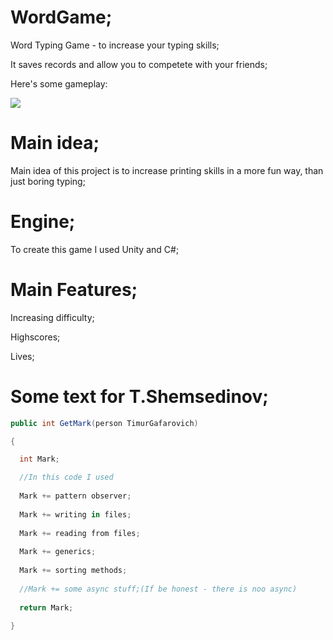 # WordGame;

Word Typing Game - to increase your typing skills;

It saves records and allow you to competete with your friends;

Here's some gameplay:

![](https://i.ibb.co/NNy3qHd/gameplay.png)

# Main idea;

Main idea of this project is to increase printing skills in a more fun way, than just boring typing;

# Engine;

To create this game I used Unity and C#;

# Main Features;

Increasing difficulty;

Highscores;

Lives;

# Some text for T.Shemsedinov;

```c#
public int GetMark(person TimurGafarovich) 

{

  int Mark;

  //In this code I used
  
  Mark += pattern observer;
  
  Mark += writing in files;
  
  Mark += reading from files;
  
  Mark += generics;
  
  Mark += sorting methods;
  
  //Mark += some async stuff;(If be honest - there is noo async)
  
  return Mark;
  
}
```

